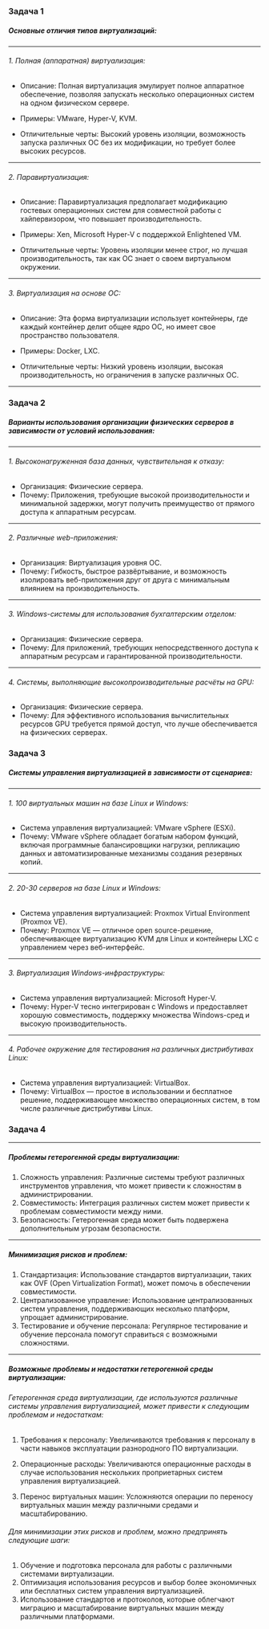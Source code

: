 ### Задача 1
##### Основные отличия типов виртуализаций:

------------

###### 1. Полная (аппаратная) виртуализация:

- Описание: Полная виртуализация эмулирует полное аппаратное обеспечение, позволяя запускать несколько операционных систем на одном физическом сервере.

- Примеры: VMware, Hyper-V, KVM.

- Отличительные черты: Высокий уровень изоляции, возможность запуска различных ОС без их модификации, но требует более высоких ресурсов.

------------

###### 2. Паравиртуализация:
- Описание: Паравиртуализация предполагает модификацию гостевых операционных систем для совместной работы с хайпервизором, что повышает производительность.

- Примеры: Xen, Microsoft Hyper-V с поддержкой Enlightened VM.

- Отличительные черты: Уровень изоляции менее строг, но лучшая производительность, так как ОС знает о своем виртуальном окружении.

------------

###### 3. Виртуализация на основе ОС:
- Описание: Эта форма виртуализации использует контейнеры, где каждый контейнер делит общее ядро ОС, но имеет свое пространство пользователя.

- Примеры: Docker, LXC.

- Отличительные черты: Низкий уровень изоляции, высокая производительность, но ограничения в запуске различных ОС.

------------

### Задача 2

##### Варианты использования организации физических серверов в зависимости от условий использования:

------------

###### 1. Высоконагруженная база данных, чувствительная к отказу:

- Организация: Физические сервера.
- Почему: Приложения, требующие высокой производительности и минимальной задержки, могут получить преимущество от прямого доступа к аппаратным ресурсам.

------------

###### 2. Различные web-приложения:
- Организация: Виртуализация уровня ОС.
- Почему: Гибкость, быстрое развёртывание, и возможность изолировать веб-приложения друг от друга с минимальным влиянием на производительность.

------------

###### 3. Windows-системы для использования бухгалтерским отделом:
- Организация: Физические сервера.
- Почему: Для приложений, требующих непосредственного доступа к аппаратным ресурсам и гарантированной производительности.

------------

###### 4. Системы, выполняющие высокопроизводительные расчёты на GPU:
- Организация: Физические сервера.
- Почему: Для эффективного использования вычислительных ресурсов GPU требуется прямой доступ, что лучше обеспечивается на физических серверах.


### Задача 3
##### Системы управления виртуализацией в зависимости от сценариев:

------------

###### 1. 100 виртуальных машин на базе Linux и Windows:

- Система управления виртуализацией: VMware vSphere (ESXi).
- Почему: VMware vSphere обладает богатым набором функций, включая программные балансировщики нагрузки, репликацию данных и автоматизированные механизмы создания резервных копий.

------------

###### 2. 20-30 серверов на базе Linux и Windows:

- Система управления виртуализацией: Proxmox Virtual Environment (Proxmox VE).
- Почему: Proxmox VE — отличное open source-решение, обеспечивающее виртуализацию KVM для Linux и контейнеры LXC с управлением через веб-интерфейс.

------------

###### 3. Виртуализация Windows-инфраструктуры:

- Система управления виртуализацией: Microsoft Hyper-V.
- Почему: Hyper-V тесно интегрирован с Windows и предоставляет хорошую совместимость, поддержку множества Windows-сред и высокую производительность.

------------

###### 4. Рабочее окружение для тестирования на различных дистрибутивах Linux:

- Система управления виртуализацией: VirtualBox.
- Почему: VirtualBox — простое в использовании и бесплатное решение, поддерживающее множество операционных систем, в том числе различные дистрибутивы Linux.

### Задача 4

------------

##### Проблемы гетерогенной среды виртуализации:

1. Сложность управления: Различные системы требуют различных инструментов управления, что может привести к сложностям в администрировании.
1. Совместимость: Интеграция различных систем может привести к проблемам совместимости между ними.
1. Безопасность: Гетерогенная среда может быть подвержена дополнительным угрозам безопасности.

------------

##### Минимизация рисков и проблем:

1. Стандартизация: Использование стандартов виртуализации, таких как OVF (Open Virtualization Format), может помочь в обеспечении совместимости.
1. Централизованное управление: Использование централизованных систем управления, поддерживающих несколько платформ, упрощает администрирование.
1. Тестирование и обучение персонала: Регулярное тестирование и обучение персонала помогут справиться с возможными сложностями.

------------

#####  Возможные проблемы и недостатки гетерогенной среды виртуализации:

###### Гетерогенная среда виртуализации, где используются различные системы управления виртуализацией, может привести к следующим проблемам и недостаткам:

1. Требования к персоналу: Увеличиваются требования к персоналу в части навыков эксплуатации разнородного ПО виртуализации.

2. Операционные расходы: Увеличиваются операционные расходы в случае использования нескольких проприетарных систем управления виртуализацией.

3. Перенос виртуальных машин: Усложняются операции по переносу виртуальных машин между различными средами и масштабированию.

###### Для минимизации этих рисков и проблем, можно предпринять следующие шаги:

1. Обучение и подготовка персонала для работы с различными системами виртуализации.
2. Оптимизация использования ресурсов и выбор более экономичных или бесплатных систем управления виртуализацией.
3. Использование стандартов и протоколов, которые облегчают миграцию и масштабирование виртуальных машин между различными платформами.
